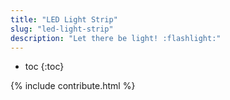 ```yaml
---
title: "LED Light Strip"
slug: "led-light-strip"
description: "Let there be light! :flashlight:"
---
```


* toc
{:toc}

{% include contribute.html %}
